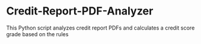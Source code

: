 # Credit-Report-PDF-Analyzer
This Python script analyzes credit report PDFs and calculates a credit score grade based on the rules
